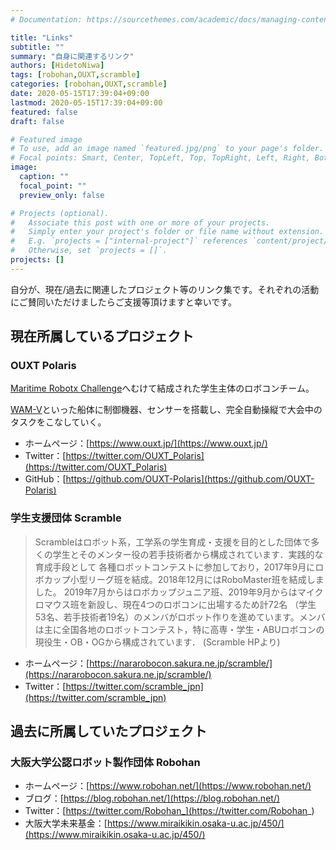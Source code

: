 ```yaml
---
# Documentation: https://sourcethemes.com/academic/docs/managing-content/

title: "Links"
subtitle: ""
summary: "自身に関連するリンク"
authors: [HidetoNiwa]
tags: [robohan,OUXT,scramble]
categories: [robohan,OUXT,scramble]
date: 2020-05-15T17:39:04+09:00
lastmod: 2020-05-15T17:39:04+09:00
featured: false
draft: false

# Featured image
# To use, add an image named `featured.jpg/png` to your page's folder.
# Focal points: Smart, Center, TopLeft, Top, TopRight, Left, Right, BottomLeft, Bottom, BottomRight.
image:
  caption: ""
  focal_point: ""
  preview_only: false

# Projects (optional).
#   Associate this post with one or more of your projects.
#   Simply enter your project's folder or file name without extension.
#   E.g. `projects = ["internal-project"]` references `content/project/deep-learning/index.md`.
#   Otherwise, set `projects = []`.
projects: []
---
```


自分が、現在/過去に関連したプロジェクト等のリンク集です。それぞれの活動にご賛同いただけましたらご支援等頂けますと幸いです。

## 現在所属しているプロジェクト

### OUXT Polaris

[Maritime Robotx Challenge](https://www.robotx.org/)へむけて結成された学生主体のロボコンチーム。

[WAM-V](http://www.wam-v.com/)といった船体に制御機器、センサーを搭載し、完全自動操縦で大会中のタスクをこなしていく。

- ホームページ：[https://www.ouxt.jp/](https://www.ouxt.jp/)
- Twitter：[https://twitter.com/OUXT_Polaris](https://twitter.com/OUXT_Polaris)
- GitHub：[https://github.com/OUXT-Polaris](https://github.com/OUXT-Polaris)

### 学生支援団体 Scramble

>Scrambleはロボット系，工学系の学生育成・支援を目的とした団体で多くの学生とそのメンター役の若手技術者から構成されています．実践的な育成手段として
>各種ロボットコンテストに参加しており，2017年9月にロボカップ小型リーグ班を結成。2018年12月にはRoboMaster班を結成しました。
>2019年7月からはロボカップジュニア班、2019年9月からはマイクロマウス班を新設し、現在4つのロボコンに出場するため計72名
>（学生53名、若手技術者19名）のメンバがロボット作りを進めています。メンバは主に全国各地のロボットコンテスト，特に高専・学生・ABUロボコンの
>現役生・OB・OGから構成されています． (Scramble HPより)

- ホームページ：[https://nararobocon.sakura.ne.jp/scramble/](https://nararobocon.sakura.ne.jp/scramble/)
- Twitter：[https://twitter.com/scramble_jpn](https://twitter.com/scramble_jpn)

## 過去に所属していたプロジェクト

### 大阪大学公認ロボット製作団体 Robohan

- ホームページ：[https://www.robohan.net/](https://www.robohan.net/)
- ブログ：[https://blog.robohan.net/](https://blog.robohan.net/)
- Twitter：[https://twitter.com/Robohan_](https://twitter.com/Robohan_)
- 大阪大学未来基金：[https://www.miraikikin.osaka-u.ac.jp/450/](https://www.miraikikin.osaka-u.ac.jp/450/)
